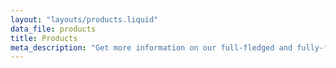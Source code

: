 ```yaml
---
layout: "layouts/products.liquid"
data_file: products
title: Products
meta_description: "Get more information on our full-fledged and fully-functional products."
---
```

